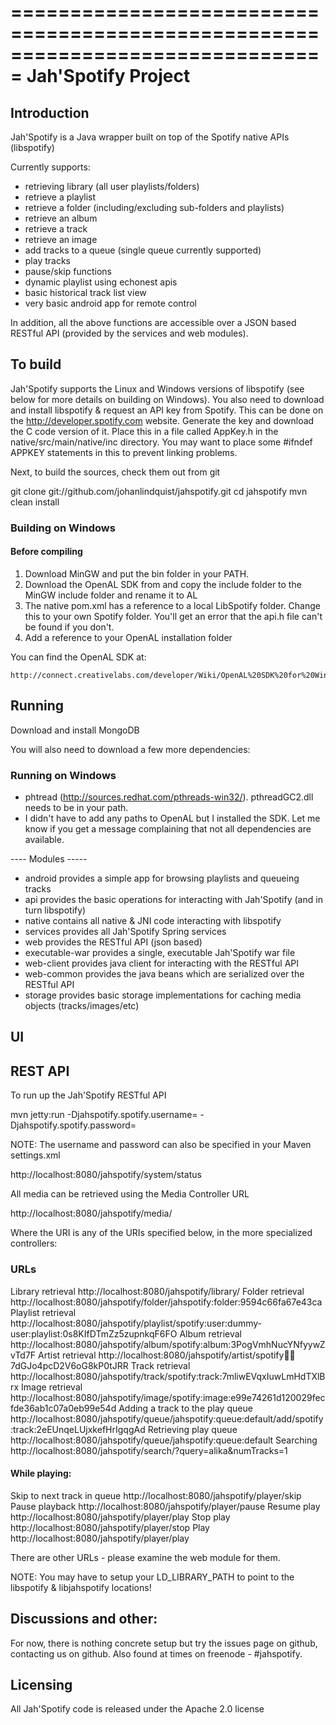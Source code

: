 ===============================================================================
Jah'Spotify Project
===============================================================================

## Introduction

Jah'Spotify is a Java wrapper built on top of the Spotify native APIs (libspotify)

Currently supports:

* retrieving library (all user playlists/folders)
* retrieve a playlist
* retrieve a folder (including/excluding sub-folders and playlists)
* retrieve an album
* retrieve a track
* retrieve an image
* add tracks to a queue (single queue currently supported)
* play tracks
* pause/skip functions
* dynamic playlist using echonest apis
* basic historical track list view
* very basic android app for remote control

In addition, all the above functions are accessible over a JSON based RESTful API (provided by the services and web
modules).

## To build

Jah'Spotify supports the Linux and Windows versions of libspotify (see below for more details on building on Windows).
You also need to download and install libspotify & request an API key from Spotify.  This can be done
on the http://developer.spotify.com website.  Generate the key and download the C code version of it.  Place this
in a file called AppKey.h in the native/src/main/native/inc directory.  You may want to place some #ifndef APPKEY
statements in this to prevent linking problems.

Next, to build the sources, check them out from git

git clone git://github.com/johanlindquist/jahspotify.git
cd jahspotify
mvn clean install

### Building on Windows

#### Before compiling

1. Download MinGW and put the bin folder in your PATH.
2. Download the OpenAL SDK from and copy the include folder to the MinGW include folder and rename it to AL
3. The native pom.xml has a reference to a local LibSpotify folder. Change this to your own Spotify folder. You'll get an error that the api.h file can't be found if you don't.
4. Add a reference to your OpenAL installation folder

You can find the OpenAL SDK at:

    http://connect.creativelabs.com/developer/Wiki/OpenAL%20SDK%20for%20Windows.aspx

## Running

Download and install MongoDB

You will also need to download a few more dependencies:

### Running on Windows

- phtread (http://sources.redhat.com/pthreads-win32/). pthreadGC2.dll needs to be in your path.
- I didn't have to add any paths to OpenAL but I installed the SDK. Let me know if you get a message complaining that not all dependencies are available.

---- Modules -----

* android
  provides a simple app for browsing playlists and queueing tracks
* api
  provides the basic operations for interacting with Jah'Spotify (and in turn libspotify)
* native
  contains all native & JNI code interacting with libspotify
* services
  provides all Jah'Spotify Spring services
* web
  provides the RESTful API (json based)
* executable-war
  provides a single, executable Jah'Spotify war file
* web-client
  provides java client for interacting with the RESTful API
* web-common
  provides the java beans which are serialized over the RESTful API
* storage
  provides basic storage implementations for caching media objects (tracks/images/etc)

## UI

## REST API

To run up the Jah'Spotify RESTful API

mvn jetty:run -Djahspotify.spotify.username=<your username> -Djahspotify.spotify.password=<your password>

NOTE: The username and password can also be specified in your Maven settings.xml

http://localhost:8080/jahspotify/system/status

All media can be retrieved using the Media Controller URL

http://localhost:8080/jahspotify/media/<URI>

Where the URI is any of the URIs specified below, in the more specialized controllers:

### URLs

Library retrieval
    http://localhost:8080/jahspotify/library/
Folder retrieval
    http://localhost:8080/jahspotify/folder/jahspotify:folder:9594c66fa67e43ca
Playlist retrieval
    http://localhost:8080/jahspotify/playlist/spotify:user:dummy-user:playlist:0s8KIfDTmZz5zupnkqF6FO
Album retrieval
    http://localhost:8080/jahspotify/album/spotify:album:3PogVmhNucYNfyywZvTd7F
Artist retrieval
    http://localhost:8080/jahspotify/artist/spotify:artist:7dGJo4pcD2V6oG8kP0tJRR
Track retrieval
    http://localhost:8080/jahspotify/track/spotify:track:7mliwEVqxIuwLmHdTXlBrx
Image retrieval
    http://localhost:8080/jahspotify/image/spotify:image:e99e74261d120029fecfde36ab1c07a0eb99e54d
Adding a track to the play queue
    http://localhost:8080/jahspotify/queue/jahspotify:queue:default/add/spotify:track:2eEUnqeLUjxkefHrIgqgAd
Retrieving play queue
    http://localhost:8080/jahspotify/queue/jahspotify:queue:default
Searching
    http://localhost:8080/jahspotify/search/?query=alika&numTracks=1

#### While playing:

Skip to next track in queue
    http://localhost:8080/jahspotify/player/skip
Pause playback
    http://localhost:8080/jahspotify/player/pause
Resume play
    http://localhost:8080/jahspotify/player/play
Stop play
    http://localhost:8080/jahspotify/player/stop
Play
    http://localhost:8080/jahspotify/player/play

There are other URLs - please examine the web module for them.

NOTE: You may have to setup your LD_LIBRARY_PATH to point to the libspotify & libjahspotify locations!

## Discussions and other:

For now, there is nothing concrete setup but try the issues page on github, contacting us on github.  Also found at times
on freenode - #jahspotify.

## Licensing

All Jah'Spotify code is released under the Apache 2.0 license

